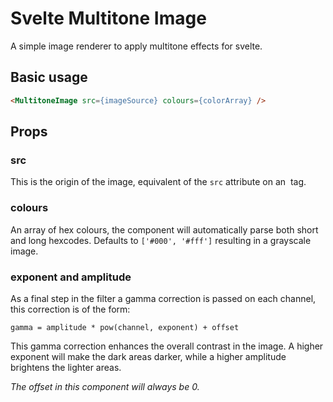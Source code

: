 # Svelte Multitone Image

A simple image renderer to apply multitone effects for svelte.

## Basic usage

```html
<MultitoneImage src={imageSource} colours={colorArray} />
```


## Props

### src

This is the origin of the image, equivalent of the `src` attribute on an <img> tag.

### colours

An array of hex colours, the component will automatically parse both short and long hexcodes.
Defaults to `['#000', '#fff']` resulting in a grayscale image.

### exponent and amplitude

As a final step in the filter a gamma correction is passed on each channel, this correction is of the form:

```gamma = amplitude * pow(channel, exponent) + offset```

This gamma correction enhances the overall contrast in the image. A higher exponent will make the dark areas darker, while a higher amplitude brightens the lighter areas.

_The offset in this component will always be 0._
